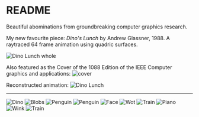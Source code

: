 # README

Beautiful abominations from groundbreaking computer graphics research.

My new favourite piece:
*Dino's Lunch* by Andrew Glassner, 1988. A raytraced 64 frame animation using quadric surfaces.

![Dino Lunch whole](dinoswhole.jpg)

 Also featured as the Cover of the 1088 Edition of the IEEE Computer graphics and applications:
![cover](cover.png)

Reconstructed animation:
![Dino Lunch](dinos-lunch.gif)

---
![Dino](dino.png)
![Blobs](blobs.png)
![Penguin](penguin.png)
![Penguin](penguin2.png)
![Face](face.png)
![Wot](wot.png)
![Train](train.png)
![Piano](piano.png)
![Wink](wink.jpg)
![Train](train02.png)


